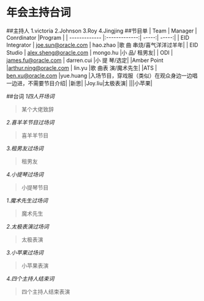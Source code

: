 # 年会主持台词
##主持人
1.victoria
2.Johnson
3.Roy
4.Jingjing
##节目单
| Team        | Manager           | Conrdinator  |Program    |
| ------------- |:-------------:| -----:| -----:|
| EID Integrator      | joe.sun@oracle.com | hao.zhao |歌 曲 串烧/喜气洋洋过羊年|
| EID Studio      | alex.sheng@oracle.com      |   mongo.hu |小 品/ 租男友|
| ODI | james.fu@oracle.com      |    darren.cui |小 提 琴/选定|
|Amber Point	|arthur.ning@oracle.com | lin.yu	|歌 曲表 演/魔术先生|
|ATS |	ben.xu@oracle.com |yue.huang	|入场节目，穿戏服（类似）在观众身边一边唱一边进，不需要节目介绍|
|新思| |Joy.liu|太极表演|
|||小苹果|

##台词
*1四人开场词*
>某个大佬致辞

*2.喜羊羊节目过场词*
>喜羊羊节目

*3.租男友过场词*
>租男友

*4.小提琴过场词*
>小提琴节目

*1.魔术先生过场词*
>魔术先生

*2.太极表演过场词*
>太极表演

*3.小苹果过场词*
>小苹果表演

*4.四个主持人结束词*
>四个主持人结束表演


